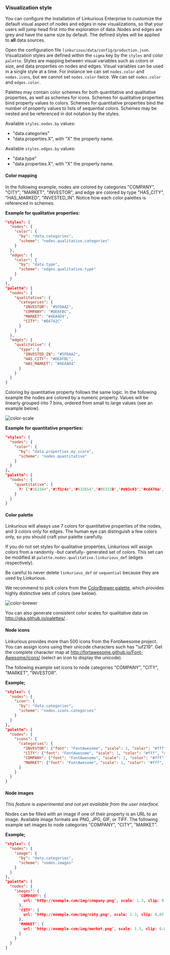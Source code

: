 ### Visualization style

You can configure the installation of Linkurious Enterprise to customize the default visual aspect of nodes and edges in new visualizations, so that your users will jump head first into the exploration of data. Nodes and edges are grey and have the same size by default. The defined styles will be applied to **all** data sources.

Open the configuration file `linkurious/data/config/production.json`. Visualization styles are defined within the `sigma` key by the `styles` and color `palette`. Styles are mapping between visual variables such as colors or size, and data properties on nodes and edges. Visual variables can be used in a single style at a time. For instance we can set `nodes.color` and `nodes.icons`, but we cannot set `nodes.color` twice. We can set `nodes.color` and `edges.color`.

Palettes may contain color schemes for both quantitative and qualitative properties, as well as schemes for icons. Schemes for qualitative properties bind property values to colors. Schemes for quantitative properties bind the number of property values to lists of sequential colors. Schemes may be nested and be referenced in dot notation by the styles.

Available `styles.nodes.by` values:
- "data.categories"
- "data.properties.X", with "X" the property name.

Available `styles.edges.by` values:
- "data.type"
- "data.properties.X", with "X" the property name.

#### Color mapping

In the following example, nodes are colored by categories "COMPANY", "CITY", "MARKET", "INVESTOR", and edge are colored by type "HAS_CITY", "HAS_MARKED", "INVESTED_IN". Notice how each color palettes is referenced in schemes.

**Example for qualitative properties:**
```json
"styles": {
  "nodes": {
    "color": {
      "by": "data.categories",
      "scheme": "nodes.qualitative.categories"
    }
  },
  "edges": {
    "color": {
      "by": "data.type",
      "scheme": "edges.qualitative.type"
    }
  }
},
"palette": {
  "nodes": {
    "qualitative": {
      "categories": {
        "INVESTOR": "#5FDAA2",
        "COMPANY": "#DE6FBC",
        "MARKET": "#4EA4D4",
        "CITY": "#D4742C"
      }
    }
  },
  "edges": {
    "qualitative": {
      "type": {
        "INVESTED_IN": "#5FDAA2",
        "HAS_CITY": "#DE6FBC",
        "HAS_MARKET": "#4EA4D4"
      }
    }
  }
}
```

Coloring by quantitative property follows the same logic. In the following example the nodes are colored by a numeric property. Values will be linearly grouped into 7 bins, ordered from small to large values (see an example below).

![color-scale](https://raw.githubusercontent.com/Linkurious/linkurious-enterprise-manual/master/screenshots/141.png)

**Example for quantitative properties:**
```json
"styles": {
  "nodes": {
    "color": {
      "by": "data.properties.my_score",
      "scheme": "nodes.quantitative"
    }
  }
},
"palette": {
  "nodes": {
    "quantitative": {
      7: ['#161344','#3f1c4c','#632654','#86315b','#a93c63','#cd476a','#f35371']
    }
  }
}
```

#### Color palette

Linkurious will always use 7 colors for quantitative properties of the nodes, and 3 colors only for edges. The human eye can distinguish a few colors only, so you should craft your palette carefully.

If you do not set styles for qualitative properties, Linkurious will assign colors from a randomly -but carefully- generated set of colors. This set can be modified at `palette.nodes.qualitative.linkurious_def` (edges respectively).

Be careful to never delete `linkurious_def` or `sequential` because they are used by Linkurious.

We recommend to pick colors from the [ColorBrewer palette](https://github.com/Linkurious/linkurious.js/blob/develop/plugins/sigma.plugins.colorbrewer/sigma.plugins.colorbrewer.js), which provides highly distinctive sets of colors (see below).

![color-brewer](https://raw.githubusercontent.com/Linkurious/linkurious-enterprise-manual/master/screenshots/142.png)

You can also generate consistent color scales for qualitative data on http://gka.github.io/palettes/ .

#### Node icons

Linkurious provides more than 500 icons from the FontAwesome project. You can assign icons using their unicode characters such has "\uf219". Get the complete character map at http://fortawesome.github.io/Font-Awesome/icons/ (select an icon to display the unicode).

The following example set icons to node categories "COMPANY", "CITY", "MARKET", "INVESTOR".

**Example;**
```json
"styles": {
  "nodes": {
    "icon": {
      "by": "data.categories",
      "scheme": "nodes.icons.categories"
    }
  }
},
"palette": {
  "nodes": {
    "icons": {
      "categories": {
        "INVESTOR": {"font": "FontAwesome", "scale": 1, "color": "#fff", "content": "\uf19c"},
        "CITY": {"font": "FontAwesome", "scale": 1, "color": "#fff", "content": "\uf015"},
        "COMPANY": {"font": "FontAwesome", "scale": 1, "color": "#fff", "content": "\uf135"},
        "MARKET": {"font": "FontAwesome", "scale": 1, "color": "#fff", "content": "\uf219"}
      }
    }
  }
}
```

#### Node images

*This feature is experimental and not yet available from the user interface.*

Nodes can be filled with an image if one of their property is an URL to an image. Available image formats are PNG, JPG, GIF, or TIFF. The following example set images to node categories "COMPANY", "CITY", "MARKET".


**Example;**
```json
"styles": {
  "nodes": {
    "image": {
      "by": "data.categories",
      "scheme": "nodes.images"
    }
  }
},
"palette": {
  "nodes": {
    "images": {
      'COMPANY': {
        url: 'http://example.com/img/company.png', scale: 1.3, clip: 0.85
      },
      'CITY': {
        url: 'http://example.com/img/city.png', scale: 1.3, clip: 0.85
      },
      'MARKET': {
        url: 'http://example.com/img/market.png', scale: 1.3, clip: 0.85
      }
    }
  }
}
```
